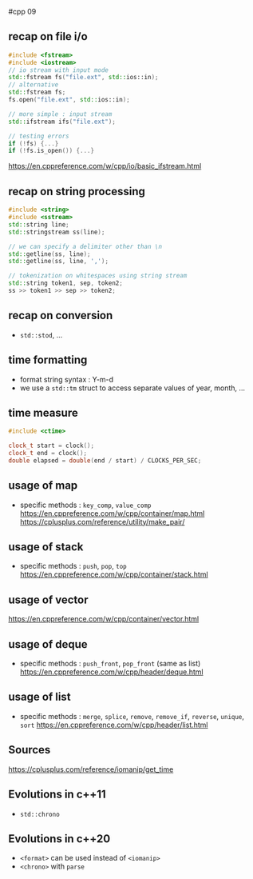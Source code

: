 #cpp 09

## recap on file i/o
```c++
#include <fstream>
#include <iostream>
// io stream with input mode
std::fstream fs("file.ext", std::ios::in);
// alternative
std::fstream fs;
fs.open("file.ext", std::ios::in);

// more simple : input stream
std::ifstream ifs("file.ext");

// testing errors
if (!fs) {...}
if (!fs.is_open()) {...}
```

https://en.cppreference.com/w/cpp/io/basic_ifstream.html

## recap on string processing
```c++
#include <string>
#include <sstream>
std::string line;
std::stringstream ss(line);

// we can specify a delimiter other than \n
std::getline(ss, line);
std::getline(ss, line, ',');

// tokenization on whitespaces using string stream
std::string token1, sep, token2;
ss >> token1 >> sep >> token2;
```

## recap on conversion
- `std::stod`, ...

## time formatting

- format string syntax : Y-m-d
- we use a `std::tm` struct to access separate values of year, month, ...

## time measure

```c++
#include <ctime>

clock_t start = clock();
clock_t end = clock();
double elapsed = double(end / start) / CLOCKS_PER_SEC;
```

## usage of map
- specific methods : `key_comp`, `value_comp`
https://en.cppreference.com/w/cpp/container/map.html 
https://cplusplus.com/reference/utility/make_pair/

## usage of stack
- specific methods : `push`, `pop`, `top`
https://en.cppreference.com/w/cpp/container/stack.html 

## usage of vector
https://en.cppreference.com/w/cpp/container/vector.html

## usage of deque
- specific methods : `push_front`, `pop_front` (same as list)
https://en.cppreference.com/w/cpp/header/deque.html

## usage of list
- specific methods : `merge`, `splice`, `remove`, `remove_if`, `reverse`, `unique`, `sort`
https://en.cppreference.com/w/cpp/header/list.html

## Sources
https://cplusplus.com/reference/iomanip/get_time


## Evolutions in c++11
- `std::chrono`

## Evolutions in c++20
- `<format>` can be used instead of `<iomanip>`
- `<chrono>` with `parse`